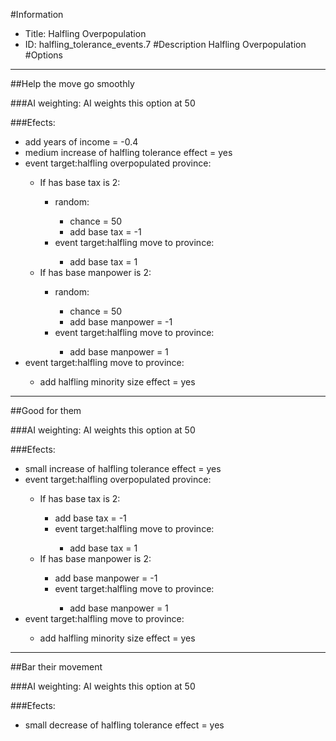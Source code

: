 #Information
 - Title: Halfling Overpopulation
 - ID: halfling_tolerance_events.7
#Description
Halfling Overpopulation
#Options

___
##Help the move go smoothly

###AI weighting:
AI weights this option at 50


###Efects:<ul><li>add years of income = -0.4</li><li>medium increase of halfling tolerance effect = yes</li><li>event target:halfling overpopulated province:</li><ul><li>If has base tax is 2:</li><ul><li>random:</li><ul><li>chance = 50</li><li>add base tax = -1</li></ul><li>event target:halfling move to province:</li><ul><li>add base tax = 1</li></ul></ul><li>If has base manpower is 2:</li><ul><li>random:</li><ul><li>chance = 50</li><li>add base manpower = -1</li></ul><li>event target:halfling move to province:</li><ul><li>add base manpower = 1</li></ul></ul></ul><li>event target:halfling move to province:</li><ul><li>add halfling minority size effect = yes</li></ul></ul>

___
##Good for them

###AI weighting:
AI weights this option at 50


###Efects:<ul><li>small increase of halfling tolerance effect = yes</li><li>event target:halfling overpopulated province:</li><ul><li>If has base tax is 2:</li><ul><li>add base tax = -1</li><li>event target:halfling move to province:</li><ul><li>add base tax = 1</li></ul></ul><li>If has base manpower is 2:</li><ul><li>add base manpower = -1</li><li>event target:halfling move to province:</li><ul><li>add base manpower = 1</li></ul></ul></ul><li>event target:halfling move to province:</li><ul><li>add halfling minority size effect = yes</li></ul></ul>

___
##Bar their movement

###AI weighting:
AI weights this option at 50


###Efects:<ul><li>small decrease of halfling tolerance effect = yes</li></ul>
